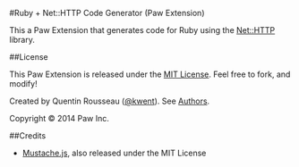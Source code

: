 #Ruby + Net::HTTP Code Generator (Paw Extension)

This a Paw Extension that generates code for Ruby using the [Net::HTTP](http://ruby-doc.org/stdlib-2.1.5/libdoc/net/http/rdoc/Net/HTTP.html) library.

##License

This Paw Extension is released under the [MIT License](LICENSE). Feel free to fork, and modify!

Created by Quentin Rousseau ([@kwent](https://github.com/kwent)). See [Authors](AUTHORS.md).

Copyright © 2014 Paw Inc.

##Credits

* [Mustache.js](https://github.com/janl/mustache.js/), also released under the MIT License
